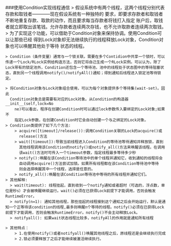 ###使用Condition实现线程通信
    > 假设系统中有两个线程，这两个线程分别代表存款和取钱者————现在假设系统有一种独特的
      要求，即要求存款者和取钱者不断地重复存款、取款的动作，而且要求每当存款者将钱打入指定
      账户后，取钱者就立即取出该笔钱。允许存款者连续两次存钱，也不允许取款者连续两次取钱。
    > 为了实现这个功能，可以借助于Condition对象来保持协调。使用Condition可以让那些已经
      得到Lock对象却无法继续执行的线程释放Lock对象，Condition对象也可以唤醒其他处于等待
      状态的线程。

    > Condition（条件变量）通常与一个锁关联。需要在多个Contidion中共享一个锁时，可以传递一个Lock/RLock实例给构造方法，否则它将自己生成一个RLock实例。可以认为，除了Lock带有的锁定池外，Condition还包含一个等待池，池中的线程处于状态图中的等待阻塞状态，直到另一个线程调用notify()/notifyAll()通知；得到通知后线程进入锁定池等待锁定。 
    
    > 将Condition对象与Lock对象组合使用，可以为每个对象提供多个等待集(wait-set)。因此
      Condition对象总是需要有对应的Lock对象。从Condition的构造器__init__(self,lock=No
        ne)可以看出，程序在创建Condition时可以通过lock参数传入要绑定的Lock对象;如果不
        指定Lock参数，在创建Condition时它会自动创建一个与之绑定的Lock对象。
    > Condition类提供了如下几个方法:
        > acquire([timeout]/release()):调用Condition关联的Lock的acquire()或
          release()方法
        > wait([timeout]):导致当前线程进入Condition的等待池等待通知并释放锁，直到
          其他线程调用该Condition的notify()或notify_all()方法来唤醒该线程。在调用
          该wait()方法时可传入一个timeout参数，指定线程最多等待多少秒
        > notify():唤醒在该Condition等待池中的单个线程并通知它，收到通知的线程将会
          自动调用acquire()方法尝试加锁。如果所有线程都在该Condition等待池中等待
          则会选择唤醒其中一个线程，选择是任意的。
        > notify_all():唤醒在该Condition等待池中等待的所有线程并通知它们。
    > 其他解释:
      > wait(timeout): 线程挂起，直到收到一个notify通知或者超时（可选的，浮点数，单位是秒s）才会被唤醒继续运行。wait()必须在已获得Lock前提下才能调用，否则会触发RuntimeError。
      > notify(n=1): 通知其他线程，那些挂起的线程接到这个通知之后会开始运行，默认是通知一个正等待该condition的线程,最多则唤醒n个等待的线程。notify()必须在已获得Lock前提下才能调用，否则会触发RuntimeError。notify()不会主动释放Lock。
      > notifyall(): 如果wait状态线程比较多，notifyAll的作用就是通知所有线程
    
    > 其他特点：
        > 1.在使用notify()或者notifyall()唤醒其他线程之后，原线程还是会继续执行完成
        > 2.锁必须要释放了之后才能继续被激活继续执行。
